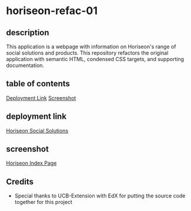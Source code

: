 # horiseon-refac-01

## description

This application is a webpage with information on Horiseon's range of social solutions and products. This repository refactors the original application with semantic HTML, condensed CSS targets, and supporting documentation.

## table of contents

[Deployment Link](#deployment-link)
[Screenshot](#screenshot)

## deployment link

[Horiseon Social Solutions](https://stevendreed.github.io/horiseon-refac-01/)

## screenshot

[Horiseon Index Page](./01-html-css-git-homework-demo.png?raw=true)


## Credits

- Special thanks to UCB-Extension with EdX for putting the source code together for this project
